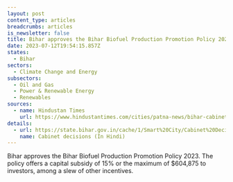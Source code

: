 ```yaml
---
layout: post
content_type: articles
breadcrumbs: articles
is_newsletter: false
title: Bihar approves the Bihar Biofuel Production Promotion Policy 2023
date: 2023-07-12T19:54:15.857Z
states:
  - Bihar
sectors:
  - Climate Change and Energy
subsectors:
  - Oil and Gas
  - Power & Renewable Energy
  - Renewables
sources:
  - name: Hindustan Times
    url: https://www.hindustantimes.com/cities/patna-news/bihar-cabinet-approves-biofuel-policy-offers-capital-subsidy-for-compressed-biogas-plants-extends-ethanol-policy-101688486270106.html
details:
  - url: https://state.bihar.gov.in/cache/1/Smart%20City/Cabinet%20Decisions/dd04072023.pdf
    name: Cabinet decisions (In Hindi)
---
```

Bihar approves the Bihar Biofuel Production Promotion Policy 2023. The policy offers a capital subsidy of 15% or the maximum of $604,875 to investors, among a slew of other incentives.
